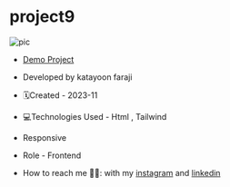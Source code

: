 # project9
![pic](https://github.com/katayoon-faraji-web/project9/assets/144775981/8848a0ea-a821-445d-8971-8baf180f3bf0)



- [Demo Project](https://katayoon-faraji-web.github.io/project9/)

- Developed by katayoon faraji

- 🗓️Created - 2023-11

- 💻Technologies Used - Html , Tailwind

- Responsive
  
- Role - Frontend

- How to reach me 👩🏻: with my [instagram](https://instagram.com/katayoon_faraji_web) and [linkedin](https://www.linkedin.com/in/katayoon-faraji-web-3b722b207r)
